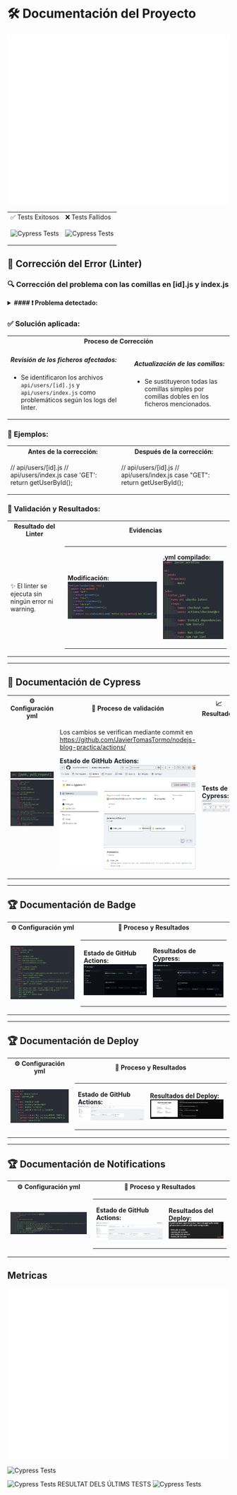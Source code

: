 # 🛠️ Documentación del Proyecto

<div align="center">

![GitHub Metrics](./github-metrics.svg)

<table>
<tr>
<td>✅ Tests Exitosos</td>
<td>❌ Tests Fallidos</td>
</tr>
<tr>
<td>

![Cypress Tests](https://img.shields.io/badge/test-success-green)

</td>
<td>

![Cypress Tests](https://img.shields.io/badge/test-failure-red)

</td>
</tr>
</table>

</div>

## 📝 Corrección del Error (Linter)

### 🔍 Corrección del problema con las comillas en [id].js y index.js

<details>
<summary><b>#### ❗ Problema detectado:</b></summary>
El linter detectó un error porque en los archivos `api/users/[id].js` y `api/users/index.js` se estaban utilizando comillas simples (') en lugar de comillas dobles ("). El proyecto está configurado para que el linter reconozca comillas dobles.
</details>

### ✅ Solución aplicada:

<table>
<tr>
<th colspan="2">Proceso de Corrección</th>
</tr>
<tr>
<td>

##### Revisión de los ficheros afectados:
- Se identificaron los archivos `api/users/[id].js` y `api/users/index.js` como problemáticos según los logs del linter.

</td>
<td>

##### Actualización de las comillas:
- Se sustituyeron todas las comillas simples por comillas dobles en los ficheros mencionados.

</td>
</tr>
</table>

### 📄 Ejemplos:

<table>
<tr>
<th>Antes de la corrección:</th>
<th>Después de la corrección:</th>
</tr>
<tr>
<td>


// api/users/[id].js 
// api/users/index.js
    case 'GET':
      return getUserById();


</td>
<td>


// api/users/[id].js
// api/users/index.js
    case "GET":
      return getUserById();


</td>
</tr>
</table>

### 🚀 Validación y Resultados:

<table>
<tr>
<th>Resultado del Linter</th>
<th>Evidencias</th>
</tr>
<tr>
<td>

✨ El linter se ejecuta sin ningún error ni warning.

</td>
<td>
<table>
<tr>
<td>

**Modificación:**
![Error inicial](/img/1.png)

</td>
<td>

**.yml compilado:**
![Compilado](/img/2.png)

</td>
</tr>
</table>
</td>
</tr>
</table>

---

## 🧪 Documentación de Cypress

<table>
<tr>
<th>⚙️ Configuración yml</th>
<th>🔄 Proceso de validación</th>
<th>📈 Resultados</th>
</tr>
<tr>
<td>
<div style="display: flex; gap: 20px;">

![yml](/img/6.png)
![yml](/img/5.png)

</div>
</td>
<td>

Los cambios se verifican mediante commit en https://github.com/JavierTomasTormo/nodejs-blog-practica/actions/

**Estado de GitHub Actions:**
![Cypress Job](/img/3.png)

</td>
<td>

**Tests de Cypress:**
![Resultados Tests](/img/4.png)

</td>
</tr>
</table>

---

## 🏆 Documentación de Badge

<table>
<tr>
<th>⚙️ Configuración yml</th>
<th>🔄 Proceso y Resultados</th>
</tr>
<tr>
<td>

![yml](/img/8.png)

</td>
<td>
<table>
<tr>
<td>

**Estado de GitHub Actions:**
![Badge Job](/img/7.png)

</td>
<td>

**Resultados de Cypress:**
![Resultados Tests](/img/9.png)

</td>
</tr>
</table>
</td>
</tr>
</table>

---

## 🏆 Documentación de Deploy

<table>
<tr>
<th>⚙️ Configuración yml</th>
<th>🔄 Proceso y Resultados</th>
</tr>
<tr>
<td>

![yml](/img/10.png)

</td>
<td>
<table>
<tr>
<td>

**Estado de GitHub Actions:**
![Deploy Job](/img/11.png)

</td>
<td>

**Resultados del Deploy:**
![Resultados Tests](/img/12.png)

</td>
</tr>
</table>
</td>
</tr>
</table>

---

## 🏆 Documentación de Notifications

<table>
<tr>
<th>⚙️ Configuración yml</th>
<th>🔄 Proceso y Resultados</th>
</tr>
<tr>
<td>

![yml](/img/13.png)

</td>
<td>
<table>
<tr>
<td>

**Estado de GitHub Actions:**
![Notification Job](/img/14.png)

</td>
<td>

**Resultados del Deploy:**
![Resultados Tests](/img/15.png)

</td>
</tr>
</table>
</td>
</tr>
</table>

## Metricas

![GitHub Metrics](./github-metrics.svg)


![Cypress Tests](https://img.shields.io/badge/test-success-green)


![Cypress Tests](https://img.shields.io/badge/test-failure-red)
RESULTAT DELS ÚLTIMS TESTS
![Cypress Tests](https://img.shields.io/badge/test-failure-red)